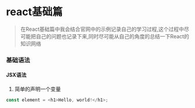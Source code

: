 # react基础篇

> 在React基础篇中我会结合官网中的示例记录自己的学习过程,这个过程中尽可能把自己的问题也记录下来,同时尽可能从自己的角度的总结一下React的知识网络

### 基础语法

#### JSX语法
1. 简单的声明一个变量
```javascript
const element = <h1>Hello, world!</h1>;
```